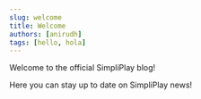```yaml
---
slug: welcome
title: Welcome
authors: [anirudh]
tags: [hello, hola]
---
```

Welcome to the official SimpliPlay blog!

<!-- truncate -->

Here you can stay up to date on SimpliPlay news!